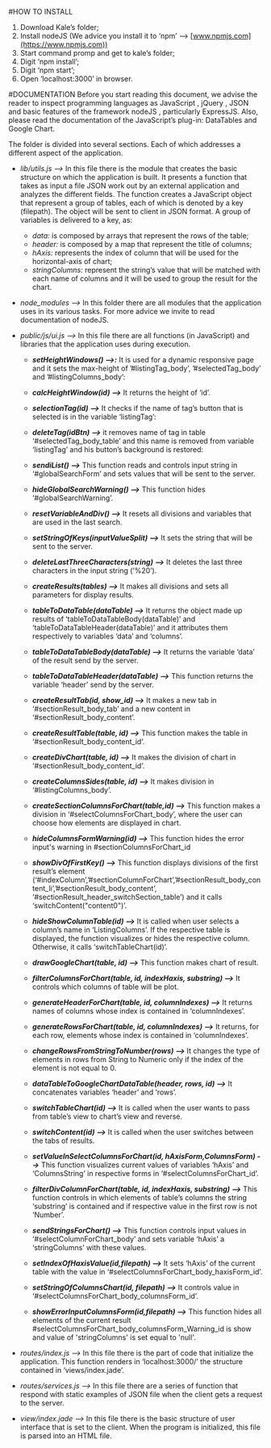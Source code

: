 #HOW TO INSTALL
1.	Download Kale’s folder;
2.	Install nodeJS (We advice you install it to ‘npm’  --> [www.npmjs.com](https://www.npmjs.com))
3.	Start command promp and get to kale’s folder;
4.	Digit ‘npm install’;
5.	Digit ‘npm start’;
6.	Open ‘localhost:3000’ in  browser.


#DOCUMENTATION
Before you start reading this document, we advise the reader to inspect programming languages as JavaScript , jQuery , JSON and basic features of the framework nodeJS , particularly ExpressJS. Also, please read the documentation of the JavaScript’s plug-in: DataTables and Google Chart.

The folder is divided into several sections. Each of which addresses a different aspect of the application.


+ *lib/utils.js -->* In this file there is the module that creates the basic structure on which the application is built. It presents a function that takes as input a file JSON work out by an external application and analyzes the different fields.
The function creates a JavaScript object that represent a group of tables, each of which is denoted by a key (filepath). The object will be sent to client in JSON format.
A group of variables is delivered to a key, as:
	+ _data:_ is composed by arrays that represent the rows of the table;
	+ _header:_ is composed by a map that represent the title of columns;
	+ _hAxis:_ represents the index of column that will be used for the horizontal-axis of chart;
	+ _stringColumns:_ represent the string’s value that will be matched with each name of columns and it will be used to group the result for the chart.
	
+ *node_modules -->* In this folder there are all modules that the application  uses  in its various tasks. For more advice we invite to read documentation of nodeJS.

+ *public/js/ui.js -->* In this file there are all functions (in JavaScript) and libraries that the application uses during execution.
	
	+ **_setHeightWindows() -->:_** It is used for a dynamic responsive page and it sets the max-height of ’#listingTag\_body’, ’#selectedTag\_body’ and ’#listingColumns\_body’:

	+ **_calcHeightWindow(id) -->_** It returns the height of ‘id’.
	
	+ **_selectionTag(id) -->_** It checks if the name of tag’s button that is selected is in the variable ‘listingTag’:

	+ **_deleteTag(idBtn) -->_** it removes name of tag in table ‘#selectedTag_body_table’ and this name is removed from variable ‘listingTag’ and his button’s background is restored:
	
	+ **_sendiList() -->_** This function reads and controls input string in ‘#globalSearchForm’ and sets values that will be sent to the server.

	+ **_hideGlobalSearchWarning() -->_** This function hides ‘#globalSearchWarning’.

	+ **_resetVariableAndDiv() -->_** It resets all divisions and variables that are used in the last search.

	+ **_setStringOfKeys(inputValueSplit) -->_** It sets the string that will be sent to the server.

	+ **_deleteLastThreeCharacters(string) -->_** It deletes the last three characters in the input string (‘%20’).
	
	+ **_createResults(tables) -->_** It makes all divisions and sets all parameters for display results.

	+ **_tableToDataTable(dataTable) -->_** It returns the object made up results of ‘tableToDataTableBody(dataTable)’ and ‘tableToDataTableHeader(dataTable)’ and it attributes them respectively to variables ‘data’ and ‘columns’.
	
	+ **_tableToDataTableBody(dataTable) -->_** It returns the variable ‘data’ of the result send by the server.
	
	+ **_tableToDataTableHeader(dataTable) -->_** This function returns the variable ‘header’ send by the server.

	+ **_createResultTab(id, show_id) -->_** It makes a new tab in ‘#sectionResult\_body\_tab’ and a new content in ‘#sectionResult\_body\_content’.
	
	+ **_createResultTable(table, id) -->_** This function makes the table in ‘#sectionResult\_body\_content\_id’.
	
	+ **_createDivChart(table, id) -->_** It makes the division of chart in  ‘#sectionResult\_body\_content_id’.
	
	+ **_createColumnsSides(table, id) -->_** It makes division in ‘#listingColumns_body’.

	+ **_createSectionColumnsForChart(table,id) -->_** This function makes a division in ‘#selectColumnsForChart\_body’, where the user can choose how elements are displayed in chart.

	+ **_hideColumnsFormWarning(id) -->_** This function hides the error input's warning in #sectionColumnsForChart_id
	
	+ **_showDivOfFirstKey() -->_** This function displays divisions of the first result’s element (‘#indexColumn’,’#sectionColumnForChart’,’#sectionResult\_body\_content\_li’,’#sectionResult\_body\_content’, ‘#sectionResult\_header\_switchSection\_table’) and it calls ‘switchContent("content0")’.
	
	+ **_hideShowColumnTable(id) -->_** It is called when user selects a column’s name in ‘ListingColumns’. If the respective table is displayed, the function visualizes or hides the respective column. Otherwise, it calls ‘switchTableChart(id)’.
	
	+ **_drawGoogleChart(table, id) -->_** This function makes chart of result.
	
	+ **_filterColumnsForChart(table, id, indexHaxis, substring) -->_** It controls which columns of table will be plot.

	+ **_generateHeaderForChart(table, id, columnIndexes) -->_** It returns names of columns whose index is contained in ‘columnIndexes’.
	
	+ **_generateRowsForChart(table, id, columnIndexes) -->_** It returns, for each row, elements whose index is contained in ‘columnIndexes’.
	
	+ **_changeRowsFromStringToNumber(rows) -->_** It changes the type of elements in rows from String to Numeric only if the index of the element is not equal to 0.
	
	+ **_dataTableToGoogleChartDataTable(header, rows, id) -->_** It concatenates variables ‘header’ and ‘rows’.
	
	+ **_switchTableChart(id) -->_** It is called when the user wants to pass from table’s view to chart’s view and reverse.
	
	+ **_switchContent(id) -->_** It is called when the user switches between the tabs of results.

	+ **_setValueInSelectColumnsForChart(id, hAxisForm,ColumnsForm) -->_** This function visualizes  current values of variables ‘hAxis’ and ‘ColumnsString’ in respective forms in ‘#selectColumnsForChart\_id’.
	
	+ **_filterDivColumnForChart(table, id, indexHaxis, substring) -->_** This function controls in which elements of table’s columns the string ‘substring’ is contained and if respective value in the first row is not ‘Number’.

	+ **_sendStringsForChart() -->_** This function controls input values in ‘#selectColumnForChart\_body’ and sets variable ‘hAxis’ a ‘stringColumns’ with these values.
	
	+ **_setIndexOfHaxisValue(id,filepath) -->_** It sets ‘hAxis’ of the current table with the value in ‘#selectColumnsForChart\_body\_haxisForm\_id’.

	+ **_setStringOfColumnsChart(id, filepath) -->_** It controls value in ‘#selectColumnsForChart\_body\_columnsForm\_id’.
	
	+ **_showErrorInputColumnsForm(id,filepath) -->_** This function hides all elements of the current result #selectColumnsForChart_body_columnsForm_Warning_id is show and value of 'stringColumns' is set equal to 'null'. 


+ *routes/index.js -->* In this file there is the part of code that initialize the application. This function renders in ‘localhost:3000/’ the structure contained in ‘views/index.jade’.

+ *routes/services.js -->* In this file there are a series of function that respond with static examples of JSON file when the client gets a request to the server.

+ *view/index.jade -->* In this file there is the basic structure of user interface that is set to the client. When the program is initialized, this file is parsed into an HTML file.
